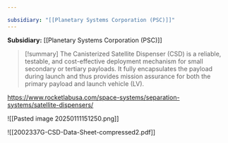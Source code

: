 ```yaml
---

subsidiary: "[[Planetary Systems Corporation (PSC)]]"
---
```


**Subsidiary:** [[Planetary Systems Corporation (PSC)]]

>[!summary]
>The Canisterized Satellite Dispenser (CSD) is a reliable, testable, and cost-effective deployment mechanism for small secondary or tertiary
payloads. It fully encapsulates the payload during launch and thus provides mission assurance for both the primary payload and launch vehicle (LV).

https://www.rocketlabusa.com/space-systems/separation-systems/satellite-dispensers/

![[Pasted image 20250111151250.png]]

![[2002337G-CSD-Data-Sheet-compressed2.pdf]]